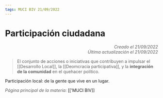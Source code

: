 ```yaml
---
tags: MUCI BIV 21/09/2022
---
```


# Participación ciudadana
<div style="text-align: right; opacity: 0.7; font-style: italic;">Creado el 21/09/2022</div>
<div style="text-align: right; opacity: 0.7; font-style: italic;">Última actualización el 21/09/2022</div>

> El conjunto de acciones o iniciativas que contribuyen a impulsar el [[Desarrollo Local]], la [[Deomcracia participativa]], y la **integración de la comunidad** en el quehacer político.

Participación local: de la gente que vive en un lugar.

<span style="opacity: 0.7; font-style: italic;">Página principal de la materia:</span> [['MUCI BIV]]